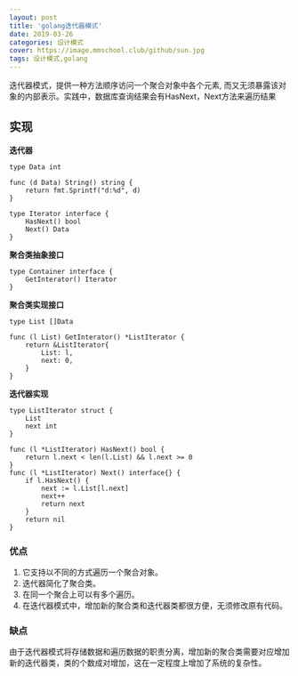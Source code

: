 ```yaml
---
layout: post
title: 'golang迭代器模式'
date: 2019-03-26
categories: 设计模式
cover: https://image.mmschool.club/github/sun.jpg
tags: 设计模式,golang
---
```

迭代器模式，提供一种方法顺序访问一个聚合对象中各个元素, 而又无须暴露该对象的内部表示。实践中，数据库查询结果会有HasNext，Next方法来遍历结果

## 实现

**迭代器**
```
type Data int

func (d Data) String() string {
	return fmt.Sprintf("d:%d", d)
}

type Iterator interface {
	HasNext() bool
	Next() Data
}
```
**聚合类抽象接口**
```
type Container interface {
	GetInterator() Iterator
}
```

**聚合类实现接口**
```
type List []Data

func (l List) GetInterator() *ListIterator {
	return &ListIterator{
		List: l,
		next: 0,
	}
}
```
**迭代器实现**
```
type ListIterator struct {
	List
	next int
}

func (l *ListIterator) HasNext() bool {
	return l.next < len(l.List) && l.next >= 0
}
func (l *ListIterator) Next() interface{} {
	if l.HasNext() {
		next := l.List[l.next]
		next++
		return next
	}
	return nil
}
```

### 优点
1. 它支持以不同的方式遍历一个聚合对象。
2. 迭代器简化了聚合类。 
3. 在同一个聚合上可以有多个遍历。 
4. 在迭代器模式中，增加新的聚合类和迭代器类都很方便，无须修改原有代码。

### 缺点
由于迭代器模式将存储数据和遍历数据的职责分离，增加新的聚合类需要对应增加新的迭代器类，类的个数成对增加，这在一定程度上增加了系统的复杂性。

